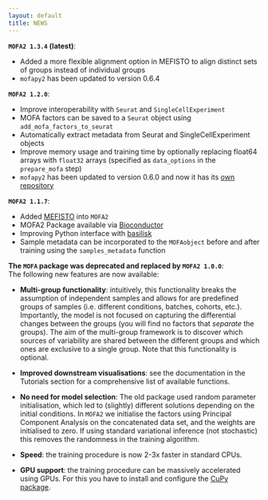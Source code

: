 ```yaml
---
layout: default
title: NEWS
---
```


**`MOFA2 1.3.4` (latest)**:  
- Added a more flexible alignment option in MEFISTO to align distinct sets of groups instead of individual groups
- `mofapy2` has been updated to version 0.6.4


**`MOFA2 1.2.0`**:  
<!-- - Added contribution scores -->
- Improve interoperability with `Seurat` and `SingleCellExperiment`
- MOFA factors can be saved to a `Seurat` object using `add_mofa_factors_to_seurat`
- Automatically extract metadata from Seurat and SingleCellExperiment objects
- Improve memory usage and training time by optionally replacing float64 arrays with `float32` arrays (specified as `data_options` in the `prepare_mofa` step)
- `mofapy2` has been updated to version 0.6.0 and now it has its [own repository](https://github.com/bioFAM/mofapy2)


**`MOFA2 1.1.7`**:  
- Added [MEFISTO](https://www.biorxiv.org/content/10.1101/2020.11.03.366674v1) into `MOFA2`
- MOFA2 Package available via [Bioconductor](http://bioconductor.org/packages/release/bioc/html/MOFA2.html)
- Improving Python interface with [basilisk](http://www.bioconductor.org/packages/release/bioc/html/basilisk.html)
- Sample metadata can be incorporated to the `MOFAobject` before and after training using the `samples_metadata` function



**The `MOFA` package was deprecated and replaced by `MOFA2 1.0.0`**:  
The following new features are now available:

* **Multi-group functionality**: intuitively, this functionality breaks the assumption of independent samples and allows for are predefined groups of samples (i.e. different conditions, batches, cohorts, etc.). Importantly, the model is not focused on capturing the differential changes between the groups (you will find no factors that *separate* the groups). The aim of the multi-group framework is to discover which sources of variability are shared between the different groups and which ones are exclusive to a single group. Note that this functionality is optional.

* **Improved downstream visualisations**: see the documentation in the Tutorials section for a comprehensive list of available functions.

* **No need for model selection**: The old package used random parameter initialisation, which led to (slightly) different solutions depending on the initial conditions. In `MOFA2` we initialise the factors using Principal Component Analysis on the concatenated data set, and the weights are initialised to zero. If using standard variational inference (not stochastic) this removes the randomness in the training algorithm.

* **Speed**: the training procedure is now 2-3x faster in standard CPUs.

* **GPU support**: the training procedure can be massively accelerated using GPUs. For this you have to install and configure the [CuPy package](https://cupy.chainer.org).
